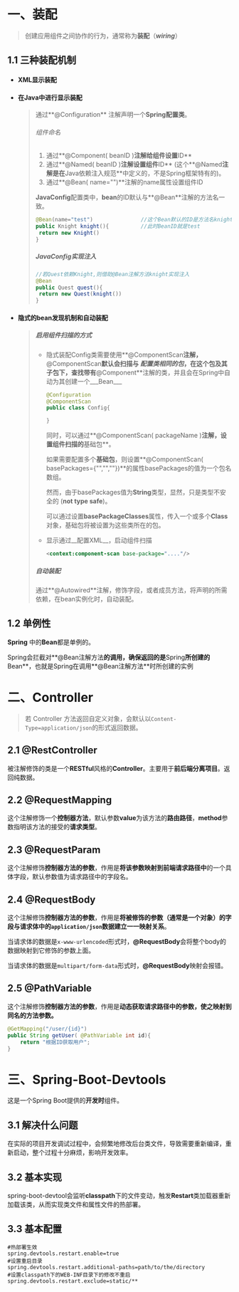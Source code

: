 # 一、装配

>
> 创建应用组件之间协作的行为，通常称为**装配**（___wiring___）
>



## 1.1 三种装配机制 

   * #### XML显示装配

   * #### 在Java中进行显示装配

     > 通过**@Configuration** 注解声明一个**Spring配置类**。
     >
     > ###### 组件命名
     >
     > 1. 通过**@Component( beanID )**注解给组件设置**ID**
     > 2. 通过**@Named( beanID )**注解设置组件**ID** (这个**@Named**注解是在**Java依赖注入规范**中定义的，不是Spring框架特有的)。
     > 3. 通过**@Bean( name="")**注解的name属性设置组件ID
     >
     > 
     >
     > **JavaConfig**配置类中，**bean**的ID默认与**@Bean**注解的方法名一致。
     >
     > ```java
     > @Bean(name="test")				//这个Bean默认的ID是方法名knight,但是在@Bean注解中设置了name值为test
     > public Knight knight(){			//此时BeanID就是test
     > 	return new Knight()
     > }
     > ```
     >
     > ##### JavaConfig实现注入
     >
     > ```java
     > //若Quest依赖Knight,则借助@Bean注解方法knight实现注入
     > @Bean
     > public Quest quest(){
     > 	return new Quest(knight())
     > }
     > ```

   * #### 隐式的bean发现机制和自动装配

     > ##### 启用组件扫描的方式
     >
     > * 隐式装配Config类需要使用**@ComponentScan**注解，**@ComponentScan**默认会扫描与 ***配置类相同的包***，在这个包及其子包下，查找带有**@Component**注解的类，并且会在Spring中自动为其创建一个___Bean___
     >
     >   ```java
     >   @Configuration
     >   @ComponentScan
     >   public class Config{
     >   
     >   }
     >   ```
     >   
     >   同时，可以通过**@ComponentScan( packageName )**注解，设置组件扫描的**基础包**。
     >   
     >   如果需要配置多个**基础包**，则设置**@ComponentScan( basePackages={"","",""})**的属性basePackages的值为一个包名数组。
     >   
     >   然而，由于basePackages值为**String**类型，显然，只是类型不安全的 (**not type safe**)。
     >   
     >   可以通过设置**basePackageClasses**属性，传入一个或多个**Class**对象，基础包将被设置为这些类所在的包。
     >   
     > * 显示通过__配置XML__，启动组件扫描
     >
     >   ```xml
     >   <context:component-scan base-package="...."/>  
     >   ```
     >
     >   
     >
     > ##### 自动装配
     >
     > ​	通过**@Autowired**注解，修饰字段，或者成员方法，将声明的所需依赖，在bean实例化时，自动装配。



## 1.2 单例性

**Spring** 中的**Bean**都是单例的。

Spring会拦截对**@Bean注解方法**的调用，确保返回的是**Spring**所创建的**Bean**，也就是Spring在调用**@Bean注解方法**时所创建的实例



# 二、Controller

> 若 Controller 方法返回自定义对象，会默认以`Content-Type=application/json`的形式返回数据。



## 2.1 @RestController

被注解修饰的类是一个**RESTful**风格的**Controller**。主要用于**前后端分离项目**。返回纯数据。



## 2.2 @RequestMapping

这个注解修饰一个**控制器方法**，默认参数**value**为该方法的**路由路径**，**method**参数指明该方法的接受的**请求类型**。



## 2.3 @RequestParam

这个注解修饰**控制器方法的参数**，作用是**将该参数映射到前端请求路径中**的一个具体字段，默认参数值为请求路径中的字段名。



## 2.4 @RequestBody

这个注解修饰**控制器方法的参数**，作用是**将被修饰的参数（通常是一个对象）的字段与请求体中的`application/json`数据建立一一映射关系**。

当请求体的数据是`x-www-urlencoded`形式时，**@RequestBody**会将整个body的数据映射到它修饰的参数上面。

当请求体的数据是`multipart/form-data`形式时，**@RequestBody**映射会报错。



## 2.5 @PathVariable

这个注解修饰**控制器方法的参数**，作用是**动态获取请求路径中的参数，使之映射到同名的方法参数。**

```java
@GetMapping("/user/{id}")
public String getUser( @PathVariable int id){
    return "根据ID获取用户";    
}
```



# 三、Spring-Boot-Devtools

这是一个Spring Boot提供的**开发时**组件。



## 3.1 解决什么问题

在实际的项目开发调试过程中，会频繁地修改后台类文件，导致需要重新编译，重新启动，整个过程十分麻烦，影响开发效率。



## 3.2 基本实现

spring-boot-devtool会监听**classpath**下的文件变动，触发**Restart**类加载器重新加载该类，从而实现类文件和属性文件的热部署。



## 3.3 基本配置

```properties
#热部署生效
spring.devtools.restart.enable=true
#设置重启目录
spring.devtools.restart.additional-paths=path/to/the/directory
#设置classpath下的WEB-INF目录下的修改不重启
spring.devtools.restart.exclude=static/**
```


